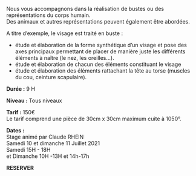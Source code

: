 Nous vous accompagnons dans la réalisation de bustes ou des représentations du corps humain.  
Des animaux et autres représentations peuvent également être abordées.  

A titre d’exemple, le visage est traité en buste :  
- étude et élaboration de la forme synthétique d’un visage et pose des axes principaux permettant de placer de manière juste les différents éléments à naître (le nez, les oreilles...).  
- étude et élaboration de chacun des éléments constituant le visage  
- étude et élaboration des éléments rattachant la tête au torse (muscles du cou, ceinture scapulaire).  

**Durée :** 9 H  

**Niveau :** Tous niveaux  

**Tarif :** 150€  
Le tarif comprend une pièce de 30cm x 30cm maximum cuite à 1050°.  

**Dates :**  
Stage animé par Claude RHEIN  
Samedi 10 et dimanche 11 Juillet 2021  
Samedi 15H - 18H  
et Dimanche 10H -13H et 14h-17h  

**RESERVER**  

